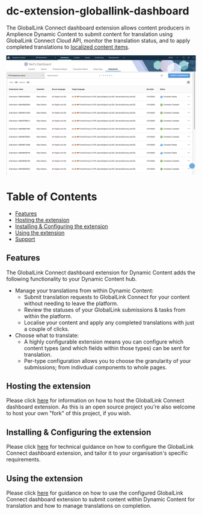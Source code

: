 # dc-extension-globallink-dashboard

The GlobalLink Connect dashboard extension allows content producers in Amplience Dynamic Content to submit content for translation using GlobalLink Connect Cloud API, monitor the translation status, and to apply completed translations to [localized content items](https://amplience.com/docs/production/contentitemlocalization.html).

![](./docs/images/review-submissions.png)

# Table of Contents
- [Features](#features)
- [Hosting the extension](docs/HOSTING.md)
- [Installing & Configuring the extension](docs/CONFIGURATION.md)
- [Using the extension](docs/USAGE.md)
- [Support](./support.md)

## Features

The GlobalLink Connect dashboard extension for Dynamic Content adds the following functionality to your Dynamic Content hub.

* Manage your translations from within Dynamic Content:
  * Submit translation requests to GlobalLink Connect for your content without needing to leave the platform.
  * Review the statuses of your GlobalLink submissions & tasks from within the platform.
  * Localise your content and apply any completed translations with just a couple of clicks.
* Choose what to translate:
  * A highly configurable extension means you can configure which content types (and which fields within those types) can be sent for translation.
  * Per-type configuration allows you to choose the granularity of your submissions; from indivdual components to whole pages.

## Hosting the extension

Please click [here](docs/HOSTING.md) for information on how to host the GlobalLink Connect dashboard extension. As this is an open source project you're also welcome to host your own "fork" of this project, if you wish.

## Installing & Configuring the extension

Please click [here](docs/CONFIGURATION.md) for technical guidance on how to configure the GlobalLink Connect dashboard extension, and tailor it to your organisation's specific requirements.

## Using the extension

Please click [here](docs/USAGE.md) for guidance on how to use the configured GlobalLink Connect dashboard extension to submit content within Dynamic Content for translation and how to manage translations on completion.
